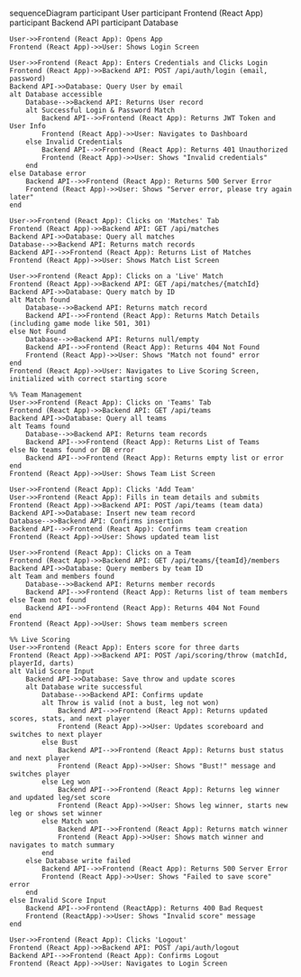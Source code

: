 sequenceDiagram
    participant User
    participant Frontend (React App)
    participant Backend API
    participant Database

    User->>Frontend (React App): Opens App
    Frontend (React App)->>User: Shows Login Screen

    User->>Frontend (React App): Enters Credentials and Clicks Login
    Frontend (React App)->>Backend API: POST /api/auth/login (email, password)
    Backend API->>Database: Query User by email
    alt Database accessible
        Database-->>Backend API: Returns User record
        alt Successful Login & Password Match
            Backend API-->>Frontend (React App): Returns JWT Token and User Info
            Frontend (React App)->>User: Navigates to Dashboard
        else Invalid Credentials
            Backend API-->>Frontend (React App): Returns 401 Unauthorized
            Frontend (React App)->>User: Shows "Invalid credentials"
        end
    else Database error
        Backend API-->>Frontend (React App): Returns 500 Server Error
        Frontend (React App)->>User: Shows "Server error, please try again later"
    end

    User->>Frontend (React App): Clicks on 'Matches' Tab
    Frontend (React App)->>Backend API: GET /api/matches
    Backend API->>Database: Query all matches
    Database-->>Backend API: Returns match records
    Backend API-->>Frontend (React App): Returns List of Matches
    Frontend (React App)->>User: Shows Match List Screen

    User->>Frontend (React App): Clicks on a 'Live' Match
    Frontend (React App)->>Backend API: GET /api/matches/{matchId}
    Backend API->>Database: Query match by ID
    alt Match found
        Database-->>Backend API: Returns match record
        Backend API-->>Frontend (React App): Returns Match Details (including game mode like 501, 301)
    else Not Found
        Database-->>Backend API: Returns null/empty
        Backend API-->>Frontend (React App): Returns 404 Not Found
        Frontend (React App)->>User: Shows "Match not found" error
    end
    Frontend (React App)->>User: Navigates to Live Scoring Screen, initialized with correct starting score

    %% Team Management
    User->>Frontend (React App): Clicks on 'Teams' Tab
    Frontend (React App)->>Backend API: GET /api/teams
    Backend API->>Database: Query all teams
    alt Teams found
        Database-->>Backend API: Returns team records
        Backend API-->>Frontend (React App): Returns List of Teams
    else No teams found or DB error
        Backend API-->>Frontend (React App): Returns empty list or error
    end
    Frontend (React App)->>User: Shows Team List Screen

    User->>Frontend (React App): Clicks 'Add Team'
    User->>Frontend (React App): Fills in team details and submits
    Frontend (React App)->>Backend API: POST /api/teams (team data)
    Backend API->>Database: Insert new team record
    Database-->>Backend API: Confirms insertion
    Backend API-->>Frontend (React App): Confirms team creation
    Frontend (React App)->>User: Shows updated team list

    User->>Frontend (React App): Clicks on a Team
    Frontend (React App)->>Backend API: GET /api/teams/{teamId}/members
    Backend API->>Database: Query members by team ID
    alt Team and members found
        Database-->>Backend API: Returns member records
        Backend API-->>Frontend (React App): Returns list of team members
    else Team not found
        Backend API-->>Frontend (React App): Returns 404 Not Found
    end
    Frontend (React App)->>User: Shows team members screen

    %% Live Scoring
    User->>Frontend (React App): Enters score for three darts
    Frontend (React App)->>Backend API: POST /api/scoring/throw (matchId, playerId, darts)
    alt Valid Score Input
        Backend API->>Database: Save throw and update scores
        alt Database write successful
            Database-->>Backend API: Confirms update
            alt Throw is valid (not a bust, leg not won)
                Backend API-->>Frontend (React App): Returns updated scores, stats, and next player
                Frontend (React App)->>User: Updates scoreboard and switches to next player
            else Bust
                Backend API-->>Frontend (React App): Returns bust status and next player
                Frontend (React App)->>User: Shows "Bust!" message and switches player
            else Leg won
                Backend API-->>Frontend (React App): Returns leg winner and updated leg/set score
                Frontend (React App)->>User: Shows leg winner, starts new leg or shows set winner
            else Match won
                Backend API-->>Frontend (React App): Returns match winner
                Frontend (React App)->>User: Shows match winner and navigates to match summary
            end
        else Database write failed
            Backend API-->>Frontend (React App): Returns 500 Server Error
            Frontend (React App)->>User: Shows "Failed to save score" error
        end
    else Invalid Score Input
        Backend API-->>Frontend (ReactApp): Returns 400 Bad Request
        Frontend (ReactApp)->>User: Shows "Invalid score" message
    end

    User->>Frontend (React App): Clicks 'Logout'
    Frontend (React App)->>Backend API: POST /api/auth/logout
    Backend API-->>Frontend (React App): Confirms Logout
    Frontend (React App)->>User: Navigates to Login Screen
